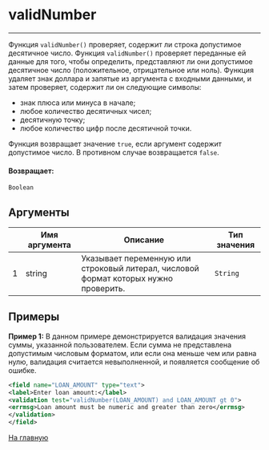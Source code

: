 # validNumber

---

Функция `validNumber()` проверяет, содержит ли строка допустимое десятичное число.
Функция `validNumber()` проверяет переданные ей данные для того, чтобы определить, представляют ли они допустимое
десятичное число (положительное, отрицательное или ноль).
Функция удаляет знак доллара и запятые из аргумента с входными данными, и затем проверяет, содержит ли он следующие символы:
* знак плюса или минуса в начале;
* любое количество десятичных чисел;
* десятичную точку;
* любое количество цифр после десятичной точки.

Функция возвращает значение `true`, если аргумент содержит допустимое число. В противном случае возвращается `false`.

#### Возвращает:

`Boolean`

## Аргументы

|  | Имя аргумента | Описание | Тип значения |
| --- | --- | --- | --- |
| 1 | string | Указывает переменную или строковый литерал, числовой формат которых нужно проверить. | `String` |

## Примеры

**Пример 1:** В данном примере демонстрируется валидация значения суммы, указанной пользователем.
Если сумма не представлена допустимым числовым форматом, или если она меньше чем или равна нулю, валидация считается невыполненной, и появляется сообщение об ошибке.
```xml
<field name="LOAN_AMOUNT" type="text">
<label>Enter loan amount:</label>
<validation test="validNumber(LOAN_AMOUNT) and LOAN_AMOUNT gt 0">
<errmsg>Loan amount must be numeric and greater than zero</errmsg>
</validation>
</field>
```



[На главную](./ecmfunctions/)